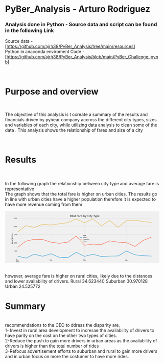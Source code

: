 # PyBer_Analysis - Arturo Rodriguez
### Analysis done in Python - Source data and script can be found in the following Link
Source data - [https://github.com/ajrh38/PyBer_Analysis/tree/main/resources] <br />
Python in anaconda enviroment Code - [https://github.com/ajrh38/PyBer_Analysis/blob/main/PyBer_Challenge.ipynb]

<br />

# Purpose and overview # 

<br /> 

The objective of this analysis is t ocreate a summary of the results and financials driven by pybear company accross the different city types, sizes and variables of each city, while utilizing data analysis to clean some of the data . This analysis shows the relationship of fares and size of a city



<br />

# Results # 

<br /> 

<br />
In the following graph the relationship between city type and average fare is representative <br />
The graph shows that the total fare is higher on urban cities. The results go in line with urban cities have a higher population therefore it is expected to have more revenue coming from them
<br />


![Resuls](https://github.com/ajrh38/PyBer_Analysis/blob/main/analysis/Fig8.png "")



<br />
however, average fare is higher on rural cities, likely due to the distances and lower availability of drivers.
Rural       34.623440
Suburban    30.970128
Urban       24.525772


<br />


# Summary #  
<br />
recommendations to the CEO to ddress the disparity are,
<br />
1- Invest in rural area development to incresae the availability of drivers to have parity on the cost on the other two types of cities.
<br />
2-Reduce the push to gain more drivers in urban areas as the availability of drivers is higher than the total number of rides
<br />
3-Refocus advertisement efforts to suburban and rural to gain more drivers and in urban focus on more the costumer to have more rides.
<br />
